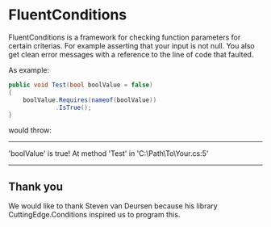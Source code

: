 # FluentConditions

FluentConditions is a framework for checking function parameters for certain criterias.
For example asserting that your input is not null. 
You also get clean error messages with a reference to the line of code that faulted.

As example:

``` c#
public void Test(bool boolValue = false)
{
	boolValue.Requires(nameof(boolValue))
			 .IsTrue();
}
```

would throw:

---
'boolValue' is true!
At method 'Test' in 'C:\Path\To\Your.cs:5'

---

## Thank you
We would like to thank Steven van Deursen because his library CuttingEdge.Conditions inspired us to program this.